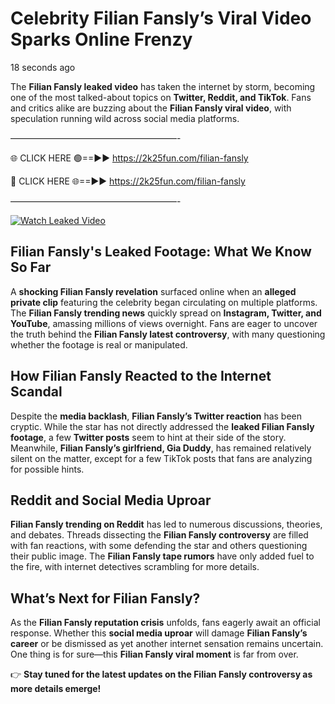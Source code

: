 # Celebrity Filian Fansly’s Viral Video Sparks Online Frenzy

18 seconds ago

The **Filian Fansly leaked video** has taken the internet by storm, becoming one of the most talked-about topics on **Twitter, Reddit, and TikTok**. Fans and critics alike are buzzing about the **Filian Fansly viral video**, with speculation running wild across social media platforms.

———————————————————-

🌐 CLICK HERE 🟢==►► https://2k25fun.com/filian-fansly

🔴 CLICK HERE 🌐==►► https://2k25fun.com/filian-fansly

———————————————————-

[![Watch Leaked Video](https://miro.medium.com/v2/resize:fit:828/format:webp/1*cilzJN44JGOrTw9NJCrNHA.gif "Watch Leaked Video")](https://2k25fun.com/filian-fansly)

## **Filian Fansly's Leaked Footage: What We Know So Far**  
A **shocking Filian Fansly revelation** surfaced online when an **alleged private clip** featuring the celebrity began circulating on multiple platforms. The **Filian Fansly trending news** quickly spread on **Instagram, Twitter, and YouTube**, amassing millions of views overnight. Fans are eager to uncover the truth behind the **Filian Fansly latest controversy**, with many questioning whether the footage is real or manipulated.  

## **How Filian Fansly Reacted to the Internet Scandal**  
Despite the **media backlash**, **Filian Fansly’s Twitter reaction** has been cryptic. While the star has not directly addressed the **leaked Filian Fansly footage**, a few **Twitter posts** seem to hint at their side of the story. Meanwhile, **Filian Fansly’s girlfriend, Gia Duddy**, has remained relatively silent on the matter, except for a few TikTok posts that fans are analyzing for possible hints.  

## **Reddit and Social Media Uproar**  
**Filian Fansly trending on Reddit** has led to numerous discussions, theories, and debates. Threads dissecting the **Filian Fansly controversy** are filled with fan reactions, with some defending the star and others questioning their public image. The **Filian Fansly tape rumors** have only added fuel to the fire, with internet detectives scrambling for more details.  

## **What’s Next for Filian Fansly?**  
As the **Filian Fansly reputation crisis** unfolds, fans eagerly await an official response. Whether this **social media uproar** will damage **Filian Fansly’s career** or be dismissed as yet another internet sensation remains uncertain. One thing is for sure—this **Filian Fansly viral moment** is far from over.  

👉 **Stay tuned for the latest updates on the Filian Fansly controversy as more details emerge!**  